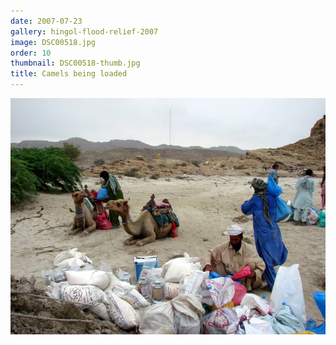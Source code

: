```yaml
---
date: 2007-07-23
gallery: hingol-flood-relief-2007
image: DSC00518.jpg
order: 10
thumbnail: DSC00518-thumb.jpg
title: Camels being loaded
---
```


![Camels being loaded](./DSC00518.jpg)